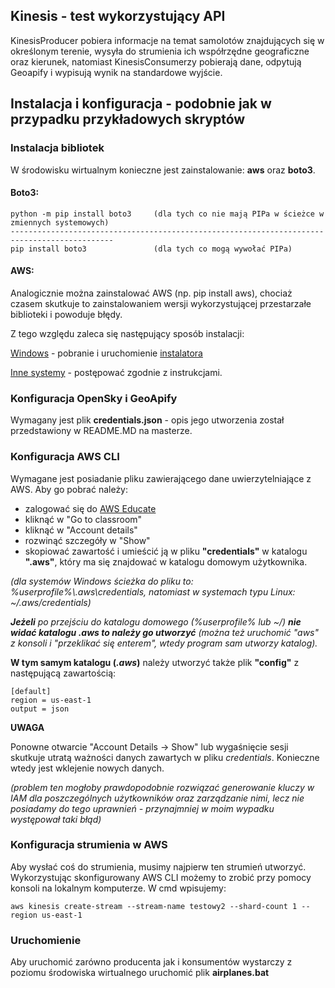 ## Kinesis - test wykorzystujący API
KinesisProducer pobiera informacje na temat samolotów znajdujących się w określonym terenie, wysyła do strumienia ich współrzędne geograficzne oraz kierunek, natomiast KinesisConsumerzy pobierają dane, odpytują Geoapify i wypisują wynik na standardowe wyjście.

## Instalacja i konfiguracja - podobnie jak w przypadku przykładowych skryptów

### Instalacja bibliotek

W środowisku wirtualnym konieczne jest zainstalowanie: **aws** oraz **boto3**.

#### Boto3:
```
python -m pip install boto3     (dla tych co nie mają PIPa w ścieżce w zmiennych systemowych)
---------------------------------------------------------------------------------------------
pip install boto3               (dla tych co mogą wywołać PIPa)
```
#### AWS:
Analogicznie można zainstalować AWS (np. pip install aws), chociaż czasem skutkuje to zainstalowaniem wersji wykorzystującej przestarzałe biblioteki i powoduje błędy.

Z tego względu zaleca się następujący sposób instalacji:

[Windows](https://docs.aws.amazon.com/cli/latest/userguide/install-cliv2-windows.html) - pobranie i uruchomienie [instalatora](https://awscli.amazonaws.com/AWSCLIV2.msi)

[Inne systemy](https://docs.aws.amazon.com/cli/latest/userguide/install-cliv2.html) - postępować zgodnie z instrukcjami.

### Konfiguracja OpenSky i GeoApify
Wymagany jest plik **credentials.json**  - opis jego utworzenia został przedstawiony w README.MD na masterze.

### Konfiguracja AWS CLI
Wymagane jest posiadanie pliku zawierającego dane uwierzytelniające z AWS. Aby go pobrać należy:

* zalogować się do [AWS Educate](https://www.awseducate.com/student/s/classrooms)
* kliknąć w "Go to classroom"
* kliknąć w "Account details"
* rozwinąć szczegóły w "Show"
* skopiować zawartość i umieścić ją w pliku **"credentials"** w katalogu **".aws"**, który ma się znajdować w katalogu domowym użytkownika. 

*(dla systemów Windows ścieżka do pliku to: %userprofile%\\.aws\credentials, natomiast w systemach typu Linux: ~/.aws/credentials)*

*__Jeżeli__ po przejściu do katalogu domowego (%userprofile% lub ~/) **nie widać katalogu *.aws* to należy go utworzyć** (można też uruchomić "aws" z konsoli i "przeklikać się enterem", wtedy program sam utworzy katalog).*

**W tym samym katalogu (*.aws*)** należy utworzyć także plik **"config"** z następującą zawartością:
```
[default]
region = us-east-1
output = json
```

**UWAGA**

Ponowne otwarcie "Account Details -> Show" lub wygaśnięcie sesji skutkuje utratą ważności danych zawartych w pliku *credentials*. Konieczne wtedy jest wklejenie nowych danych.

*(problem ten mogłoby prawdopodobnie rozwiązać generowanie kluczy w IAM dla poszczególnych użytkowników oraz zarządzanie nimi, lecz nie posiadamy do tego uprawnień - przynajmniej w moim wypadku występował taki błąd)*

### Konfiguracja strumienia w AWS

Aby wysłać coś do strumienia, musimy najpierw ten strumień utworzyć. Wykorzystując skonfigurowany AWS CLI możemy to zrobić przy pomocy konsoli na lokalnym komputerze.
W cmd wpisujemy:
```
aws kinesis create-stream --stream-name testowy2 --shard-count 1 --region us-east-1
```

### Uruchomienie

Aby uruchomić zarówno producenta jak i konsumentów wystarczy z poziomu środowiska wirtualnego uruchomić plik **airplanes.bat**
